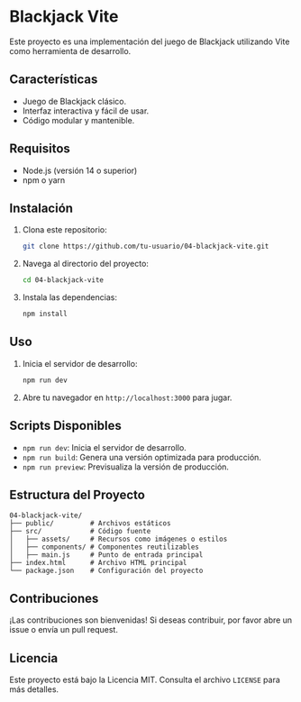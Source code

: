 # Blackjack Vite

Este proyecto es una implementación del juego de Blackjack utilizando Vite como herramienta de desarrollo.

## Características

- Juego de Blackjack clásico.
- Interfaz interactiva y fácil de usar.
- Código modular y mantenible.

## Requisitos

- Node.js (versión 14 o superior)
- npm o yarn

## Instalación

1. Clona este repositorio:
    ```bash
    git clone https://github.com/tu-usuario/04-blackjack-vite.git
    ```
2. Navega al directorio del proyecto:
    ```bash
    cd 04-blackjack-vite
    ```
3. Instala las dependencias:
    ```bash
    npm install
    ```

## Uso

1. Inicia el servidor de desarrollo:
    ```bash
    npm run dev
    ```
2. Abre tu navegador en `http://localhost:3000` para jugar.

## Scripts Disponibles

- `npm run dev`: Inicia el servidor de desarrollo.
- `npm run build`: Genera una versión optimizada para producción.
- `npm run preview`: Previsualiza la versión de producción.

## Estructura del Proyecto

```
04-blackjack-vite/
├── public/         # Archivos estáticos
├── src/            # Código fuente
│   ├── assets/     # Recursos como imágenes o estilos
│   ├── components/ # Componentes reutilizables
│   ├── main.js     # Punto de entrada principal
├── index.html      # Archivo HTML principal
└── package.json    # Configuración del proyecto
```

## Contribuciones

¡Las contribuciones son bienvenidas! Si deseas contribuir, por favor abre un issue o envía un pull request.

## Licencia

Este proyecto está bajo la Licencia MIT. Consulta el archivo `LICENSE` para más detalles.